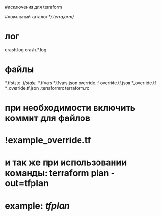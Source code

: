 #исключения для terraform
 
#локальный каталог
**/.terraform/*


# лог
crash.log
crash.*.log


# файлы         
*.tfstate
*.tfstate.*
*.tfvars
*.tfvars.json
override.tf
override.tf.json
*_override.tf
*_override.tf.json
.terraformrc
terraform.rc


# при необходимости включить коммит для файлов
# !example_override.tf

# и так же при использовании команды: terraform plan -out=tfplan
# example: *tfplan*

